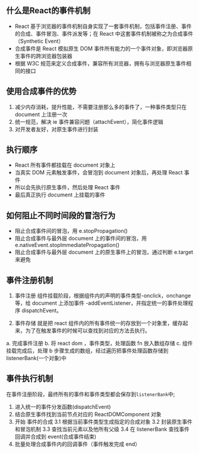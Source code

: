 ## 什么是React的事件机制
- React 基于浏览器的事件机制自身实现了一套事件机制，包括事件注册、事件的合成、事件冒泡、事件派发等；在 React 中这套事件机制被称之为合成事件（Synthetic Event）
- 合成事件是 React 模拟原生 DOM 事件所有能力的一个事件对象，即浏览器原生事件的跨浏览器包装器
- 根据 W3C 规范来定义合成事件，兼容所有浏览器，拥有与浏览器原生事件相同的接口

## 使用合成事件的优势
1. 减少内存消耗，提升性能，不需要注册那么多的事件了，一种事件类型只在 document 上注册一次 
2. 统一规范，解决 ie 事件兼容问题（attachEvent），简化事件逻辑 
3. 对开发者友好，对原生事件进行封装

## 执行顺序
- React 所有事件都挂载在 document 对象上
- 当真实 DOM 元素触发事件，会冒泡到 document 对象后，再处理 React 事件
- 所以会先执行原生事件，然后处理 React 事件
- 最后真正执行 document 上挂载的事件

## 如何阻止不同时间段的冒泡行为
- 阻止合成事件间的冒泡，用 e.stopPropagation()
- 阻止合成事件与最外层 document 上的事件间的冒泡，用 e.nativeEvent.stopImmediatePropagation()
- 阻止合成事件与最外层 document 上的原生事件上的冒泡，通过判断 e.target 来避免

## 事件注册机制
1. 事件注册
组件挂载阶段，根据组件内的声明的事件类型-onclick，onchange 等，给 document 上添加事件 -addEventListener，并指定统一的事件处理程序 dispatchEvent。

2. 事件存储
就是把 react 组件内的所有事件统一的存放到一个对象里，缓存起来，为了在触发事件的时候可以查找到对应的方法去执行。

a. 完成事件注册
b. 将 react dom ，事件类型，处理函数 fn 放入数组存储
c. 组件挂载完成后，处理 b 步骤生成的数组，经过遍历把事件处理函数存储到 listenerBank(一个对象)中

## 事件执行机制
在事件注册阶段，最终所有的事件和事件类型都会保存到```listenerBank```中;
1. 进入统一的事件分发函数(dispatchEvent)
2. 结合原生事件找到当前节点对应的 ReactDOMComponent 对象
3. 开始 事件的合成
3.1 根据当前事件类型生成指定的合成对象
3.2 封装原生事件和冒泡机制
3.3 查找当前元素以及他所有父级
3.4 在 listenerBank 查找事件回调并合成到 event(合成事件结束)
4. 批量处理合成事件内的回调事件（事件触发完成 end）

